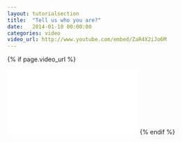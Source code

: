 ```yaml
---
layout: tutorialsection
title:  "Tell us who you are?"
date:   2014-01-10 00:00:00
categories: video
video_url: http://www.youtube.com/embed/ZaR4X2iJo6M
---
```


{% if page.video_url %}
<iframe src="{{ page.video_url }}?&rel=0&showinfo=0&autohide=1&hd=1&wmode=transparent" frameborder="0" ></iframe>
{% endif %}
